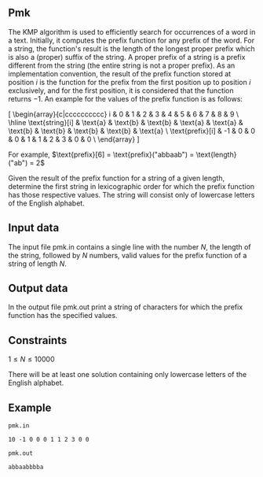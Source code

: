 ## Pmk

The KMP algorithm is used to efficiently search for occurrences of a word in a text. Initially, it computes the prefix function for any prefix of the word. For a string, the function's result is the length of the longest proper prefix which is also a (proper) suffix of the string. A proper prefix of a string is a prefix different from the string (the entire string is not a proper prefix). As an implementation convention, the result of the prefix function stored at position $i$ is the function for the prefix from the first position up to position $i$ exclusively, and for the first position, it is considered that the function returns $-1$. An example for the values of the prefix function is as follows:

\[
\begin{array}{c|cccccccccc}
i & 0 & 1 & 2 & 3 & 4 & 5 & 6 & 7 & 8 & 9 \\
\hline
\text{string}[i] & \text{a} & \text{b} & \text{b} & \text{a} & \text{a} & \text{b} & \text{b} & \text{b} & \text{b} & \text{a} \\
\text{prefix}[i] & -1 & 0 & 0 & 0 & 1 & 1 & 2 & 3 & 0 & 0 \\
\end{array}
\]

For example, $\text{prefix}[6] = \text{prefix}("abbaab") = \text{length}("ab") = 2$

Given the result of the prefix function for a string of a given length, determine the first string in lexicographic order for which the prefix function has those respective values. The string will consist only of lowercase letters of the English alphabet.

## Input data

The input file pmk.in contains a single line with the number $N$, the length of the string, followed by $N$ numbers, valid values for the prefix function of a string of length $N$.

## Output data

In the output file pmk.out print a string of characters for which the prefix function has the specified values.

## Constraints

$1 \leq N \leq 10000$

There will be at least one solution containing only lowercase letters of the English alphabet.

## Example

`pmk.in`

`10 -1 0 0 0 1 1 2 3 0 0`

`pmk.out`

`abbaabbbba`